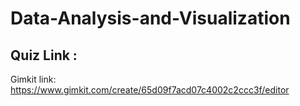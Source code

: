 # Data-Analysis-and-Visualization

## Quiz Link : 
Gimkit link: 
https://www.gimkit.com/create/65d09f7acd07c4002c2ccc3f/editor 
